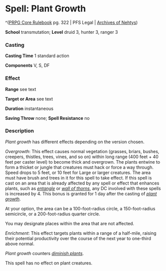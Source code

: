 # Spell: Plant Growth

^([PRPG Core Rulebook][ss-plant-growth] pg. 322 | PFS Legal | [Archives of Nehtys][sn-plant-growth])

**School** transmutation; **Level** druid 3, hunter 3, ranger 3

### Casting

**Casting Time** 1 standard action  

**Components** V, S, DF

### Effect

**Range** see text  

**Target or Area** see text  

**Duration** instantaneous  

**Saving Throw** none; **Spell Resistance** no

### Description

_Plant growth_ has different effects depending on the version chosen.  

_Overgrowth_: This effect causes normal vegetation (grasses, briars, bushes, creepers, thistles, trees, vines, and so on) within long range (400 feet + 40 feet per caster level) to become thick and overgrown. The plants entwine to form a thicket or jungle that creatures must hack or force a way through. Speed drops to 5 feet, or 10 feet for Large or larger creatures. The area must have brush and trees in it for this spell to take effect. If this spell is cast on an area that is already affected by any spell or effect that enhances plants, such as _[entangle]_ or _[wall of thorns]_, any DC involved with these spells is increased by 4. This bonus is granted for 1 day after the casting of _[plant growth]_.  

At your option, the area can be a 100-foot-radius circle, a 150-foot-radius semicircle, or a 200-foot-radius quarter circle.  

You may designate places within the area that are not affected.  

_Enrichment_: This effect targets plants within a range of a half-mile, raising their potential productivity over the course of the next year to one-third above normal.  

_Plant growth_ counters _[diminish plants]_.  

This spell has no effect on plant creatures.

[ss-plant-growth]: http://paizo.com/pathfinderRPG/v57
[sn-plant-growth]: http://www.archivesofnethys.com/SpellDisplay.aspx?ItemName=Plant%20Growth
[entangle]: http://www.archivesofnethys.com/SpellDisplay.aspx?ItemName=entangle
[diminish plants]: http://www.archivesofnethys.com/SpellDisplay.aspx?ItemName=diminish%20plants
[plant growth]: http://www.archivesofnethys.com/SpellDisplay.aspx?ItemName=plant%20growth
[wall of thorns]: http://www.archivesofnethys.com/SpellDisplay.aspx?ItemName=wall%20of%20thorns